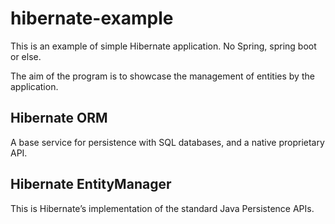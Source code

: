 # hibernate-example

This is an example of simple Hibernate application. No Spring, spring boot or else.

The aim of the program is to showcase the management of entities by the application.


## Hibernate ORM
A base service for persistence with SQL databases, and a native proprietary API.

## Hibernate EntityManager
This is Hibernate’s implementation of the standard Java Persistence APIs.
